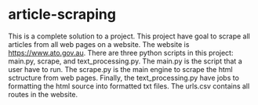 # article-scraping
This is a complete solution to a project. This project have goal to scrape all articles from all web pages on a website. The website is https://www.ato.gov.au. There are three python scripts in this project: main.py, scrape, and text_processing.py. The main.py is the script that a user have to run. The scrape.py is the main engine to scrape the html sctructure from web pages. Finally, the text_processing.py have jobs to formatting the html source into formatted txt files. The urls.csv contains all routes in the website.
